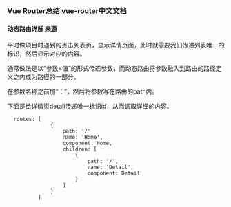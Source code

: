 ### Vue Router总结 [vue-router中文文档](https://router.vuejs.org/zh/)


#### 动态路由详解 [来源](https://blog.csdn.net/wlangmood/article/details/78291591)

平时做项目时遇到的点击列表页，显示详情页面，此时就需要我们传递列表唯一的标识，然后显示对应的内容。

通常做法是以“参数=值”的形式传递参数，而动态路由将参数融入到路由的路径定义之内成为路径的一部分。

在参数名称之前加“：”，然后将参数写在路由的path内。

下面是给详情页detail传递唯一标识id，从而调取详细的内容。

```
  routes: [
              {
                  path: '/',
                  name: 'Home',
                  component: Home,
                  children: [
                      {
                          path: '/',
                          name: 'Detail',
                          component: Detail
                      }
                  ]
              }
          ]
          
```

